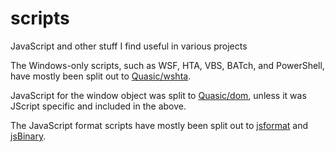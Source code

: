 # scripts
JavaScript and other stuff I find useful in various projects

The Windows-only scripts, such as WSF, HTA, VBS, BATch, and PowerShell, have mostly been split out to [Quasic/wshta](https://github.com/Quasic/wshta).

JavaScript for the window object was split to [Quasic/dom](//github.com/Quasic/dom), unless it was JScript specific and included in the above.

The JavaScript format scripts have mostly been split out to [jsformat](https://github.com/Quasic/jsformat) and [jsBinary](//github.com/Quasic/jsBinary).
